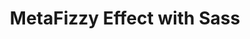 ---
title: "MetaFizzy Effect with Sass"
layout: none
external: http://css-tricks.com/metafizzy-effect-with-sass/
---